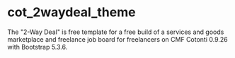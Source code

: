 # cot_2waydeal_theme
The "2-Way Deal" is free template for a free build of a services and goods marketplace and freelance job board for freelancers on CMF Cotonti 0.9.26 with Bootstrap 5.3.6.
